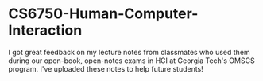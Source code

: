 # CS6750-Human-Computer-Interaction
I got great feedback on my lecture notes from classmates who used them during our open-book, open-notes exams in HCI at Georgia Tech's OMSCS program. I've uploaded these notes to help future students!
